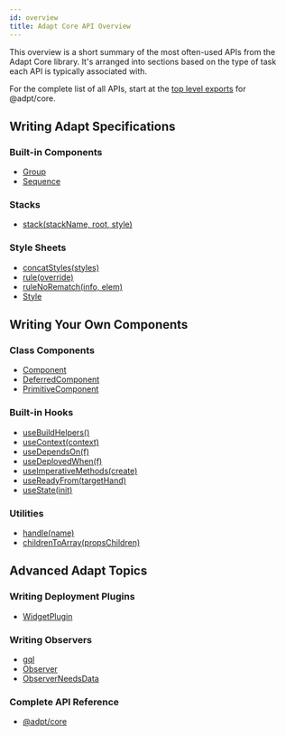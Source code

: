```yaml
---
id: overview
title: Adapt Core API Overview
---
```


This overview is a short summary of the most often-used APIs from the Adapt Core library.
It's arranged into sections based on the type of task each API is typically associated with.

For the complete list of all APIs, start at the [top level exports](./core) for @adpt/core.

## Writing Adapt Specifications

### Built-in Components

- [Group](./core.adapt.group.md)
- [Sequence](./core.adapt.sequence.md)

### Stacks

- [stack(stackName, root, style)](./core.stack.md)

### Style Sheets

- [concatStyles(styles)](./core.concatstyles.md)
- [rule(override)](./core.rule.md)
- [ruleNoRematch(info, elem)](./core.rulenorematch.md)
- [Style](./core.style.md)


## Writing Your Own Components

### Class Components

- [Component](./core.component.md)
- [DeferredComponent](./core.deferredcomponent.md)
- [PrimitiveComponent](./core.primitivecomponent.md)

### Built-in Hooks

- [useBuildHelpers()](./core.adapt.usebuildhelpers.md)
- [useContext(context)](./core.usecontext.md)
- [useDependsOn(f)](./core.adapt.usedependson.md)
- [useDeployedWhen(f)](./core.adapt.usedeployedwhen.md)
- [useImperativeMethods(create)](./core.adapt.useimperativemethods.md)
- [useReadyFrom(targetHand)](./core.adapt.usereadyfrom.md)
- [useState(init)](./core.adapt.usestate.md)

### Utilities

- [handle(name)](./core.handle.md)
- [childrenToArray(propsChildren)](./core.childrentoarray.md)


## Advanced Adapt Topics

### Writing Deployment Plugins

- [WidgetPlugin](./core.adapt.widgetplugin.md)

### Writing Observers

- [gql](./core.gql.md)
- [Observer](./core.observer.md)
- [ObserverNeedsData](./core.observerneedsdata.md)

### Complete API Reference

- [@adpt/core](core)
